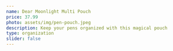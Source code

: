 ```yaml
---
name: Dear Moonlight Multi Pouch
price: 37.99
photo: assets/img/pen-pouch.jpeg
description: Keep your pens organized with this magical pouch
type: organization
slider: false
---
```

